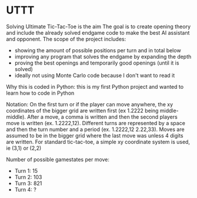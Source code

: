 # UTTT
Solving Ultimate Tic-Tac-Toe is the aim
The goal is to create opening theory and include the already solved endgame code to make the best AI assistant and opponent. 
The scope of the project includes:
- showing the amount of possible positions per turn and in total below 
- improving any program that solves the endgame by expanding the depth
- proving the best openings and temporarily good openings (until it is solved)
- ideally not using Monte Carlo code because I don't want to read it

Why this is coded in Python: this is my first Python project and wanted to learn how to code in Python

Notation: On the first turn or if the player can move anywhere, the xy coordinates of the bigger grid are written first (ex 1.2222 being middle-middle). After a move, a comma is written and then the second players move is written (ex. 1.2222,12). Different turns are represented by a space and then the turn number and a period (ex. 1.2222,12 2.22,33). Moves are assumed to be in the bigger grid where the last move was unless 4 digits are written.
    For standard tic-tac-toe, a simple xy coordinate system is used, ie (3,1) or (2,2)
    
Number of possible gamestates per move:
- Turn 1: 15 
- Turn 2: 103
- Turn 3: 821
- Turn 4: ?
